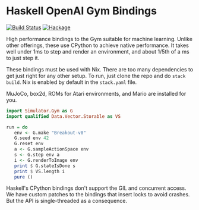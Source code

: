# Haskell OpenAI Gym Bindings

[![Build Status](https://github.com/abarbu/gym-haskell/actions/workflows/ci.yaml/badge.svg)](https://github.com/abarbu/gym-haskell/actions/workflows/CI.yaml)
[![Hackage](https://img.shields.io/hackage/v/gym.svg)](https://hackage.haskell.org/package/gym)

High performance bindings to the Gym suitable for machine learning. Unlike other
offerings, these use CPython to achieve native performance. It takes well under
1ms to step and render an environment, and about 1/5th of a ms to just step it.

These bindings must be used with Nix. There are too many dependencies to get
just right for any other setup. To run, just clone the repo and do `stack
build`. Nix is enabled by default in the `stack.yaml` file.

MuJoCo, box2d, ROMs for Atari environments, and Mario are installed for you.

```haskell
import Simulator.Gym as G
import qualified Data.Vector.Storable as VS

run = do
   env <- G.make "Breakout-v0"
   G.seed env 42
   G.reset env
   a <- G.sampleActionSpace env
   s <- G.step env a
   i <- G.renderToImage env
   print $ G.stateIsDone s
   print $ VS.length i
   pure ()
```

Haskell's CPython bindings don't support the GIL and concurrent access. We have
custom patches to the bindings that insert locks to avoid crashes. But the API
is single-threaded as a consequence.
